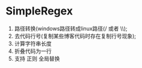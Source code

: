 SimpleRegex
============
1. 路径转换(windows路径转成linux路径(/ 或者 \\\\);
2. 去代码行号(复制某些博客代码时存在复制行号现象);
3. 计算字符串长度
4. 折叠代码为一行
5. 支持 正则 全局替换

